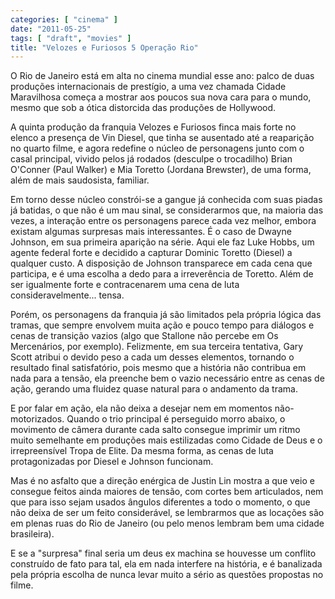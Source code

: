 ```yaml
---
categories: [ "cinema" ]
date: "2011-05-25"
tags: [ "draft", "movies" ]
title: "Velozes e Furiosos 5 Operação Rio"
---
```

O Rio de Janeiro está em alta no cinema mundial esse ano: palco de
duas produções internacionais de prestígio, a uma vez chamada Cidade
Maravilhosa começa a mostrar aos poucos sua nova cara para o mundo,
mesmo que sob a ótica distorcida das produções de Hollywood.

A quinta produção da franquia Velozes e Furiosos finca mais forte
no elenco a presença de Vin Diesel, que tinha se ausentado até a
reaparição no quarto filme, e agora redefine o núcleo de personagens
junto com o casal principal, vivido pelos já rodados (desculpe o
trocadilho) Brian O'Conner (Paul Walker) e Mia Toretto (Jordana Brewster),
de uma forma, além de mais saudosista, familiar.

Em torno desse núcleo constrói-se a gangue já conhecida com suas
piadas já batidas, o que não é um mau sinal, se considerarmos que,
na maioria das vezes, a interação entre os personagens parece cada vez
melhor, embora existam algumas surpresas mais interessantes. É o caso de
Dwayne Johnson, em sua primeira aparição na série. Aqui ele faz Luke
Hobbs, um agente federal forte e decidido a capturar Dominic Toretto
(Diesel) a qualquer custo. A disposição de Johnson transparece em
cada cena que participa, e é uma escolha a dedo para a irreverência
de Toretto. Além de ser igualmente forte e contracenarem uma cena de
luta consideravelmente... tensa.

Porém, os personagens da franquia já são limitados pela própria
lógica das tramas, que sempre envolvem muita ação e pouco tempo para
diálogos e cenas de transição vazios (algo que Stallone não percebe
em Os Mercenários, por exemplo). Felizmente, em sua terceira tentativa,
Gary Scott atribui o devido peso a cada um desses elementos, tornando o
resultado final satisfatório, pois mesmo que a história não contribua
em nada para a tensão, ela preenche bem o vazio necessário entre as
cenas de ação, gerando uma fluidez quase natural para o andamento da
trama.

E por falar em ação, ela não deixa a desejar nem em momentos
não-motorizados. Quando o trio principal é perseguido morro abaixo,
o movimento de câmera durante cada salto consegue imprimir um ritmo
muito semelhante em produções mais estilizadas como Cidade de Deus
e o irrepreensível Tropa de Elite. Da mesma forma, as cenas de luta
protagonizadas por Diesel e Johnson funcionam.

Mas é no asfalto que a direção enérgica de Justin Lin mostra a
que veio e consegue feitos ainda maiores de tensão, com cortes bem
articulados, nem que para isso sejam usados ângulos diferentes a todo o
momento, o que não deixa de ser um feito considerável, se lembrarmos
que as locações são em plenas ruas do Rio de Janeiro (ou pelo menos
lembram bem uma cidade brasileira).

E se a "surpresa" final seria um deus ex machina se houvesse um conflito
construído de fato para tal, ela em nada interfere na história, e
é banalizada pela própria escolha de nunca levar muito a sério as
questões propostas no filme.
